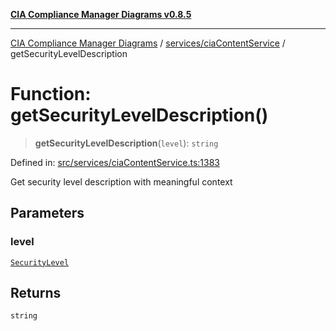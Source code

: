[**CIA Compliance Manager Diagrams v0.8.5**](../../../README.md)

***

[CIA Compliance Manager Diagrams](../../../modules.md) / [services/ciaContentService](../README.md) / getSecurityLevelDescription

# Function: getSecurityLevelDescription()

> **getSecurityLevelDescription**(`level`): `string`

Defined in: [src/services/ciaContentService.ts:1383](https://github.com/Hack23/cia-compliance-manager/blob/eca22610f41e5f6b6c0cece88769b1ffbe9db4bd/src/services/ciaContentService.ts#L1383)

Get security level description with meaningful context

## Parameters

### level

[`SecurityLevel`](../../../types/cia/type-aliases/SecurityLevel.md)

## Returns

`string`
